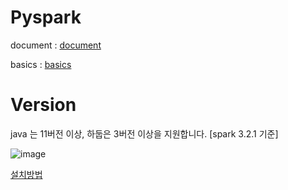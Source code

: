 # Pyspark

document : [document][doclink]

[doclink]: https://spark-korea.github.io/docs/

basics : [basics][bslink]

[bslink]: https://github.com/ceo21ckim/Pyspark/blob/main/basics.ipynb

# Version

java 는 11버전 이상, 하둡은 3버전 이상을 지원합니다. [spark 3.2.1 기준]

![image](https://user-images.githubusercontent.com/60685175/154402235-58190eea-e7d1-417d-8a37-cac73a5c7bce.png)

[설치방법][installlink]

[installlink]: https://ok-lab.tistory.com/107

